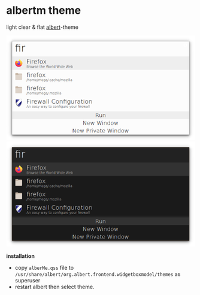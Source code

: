 # albertm theme
   light clear & flat [albert](https://github.com/albertlauncher)-theme 
 
 ![](https://github.com/3BD-R/albertMe/blob/main/albershot.png)![](https://github.com/3BD-R/albertMe/blob/main/albershotdark.png)

**installation**

 - copy `alberMe.qss` file to `/usr/share/albert/org.albert.frontend.widgetboxmodel/themes` as superuser
 - restart albert then select theme.
